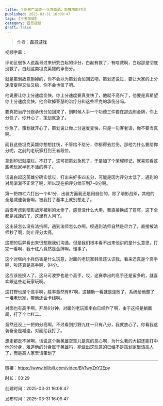 ```yaml
---
title: 全新邪门出装——冰冻亚瑟，能推塔能打团
published: 2025-03-31 16:09:47
tags: [王者荣耀]
category: 磊哥视频
draft: false
---
```



> 作者：[磊哥游戏](https://space.bilibili.com/268941858?spm_id_from=333.788.upinfo.head.click)

视频字幕：

评论区很多人说磊哥过来研究白起的评分，白起有救了，有啥救啊，白起那是彻底没救了，白起这类坦克英雄的承伤分。

就是策划故意删掉的，你不会以为策划会加回去吧，策划还说过，要让大家的上分速度变得又快又稳，你不会也信了吧。

他说要让你上分速度变快，你上分速度要真变快了，他就不高兴了，他要是真希望你上分速度变快，他会砍掉亚瑟的治疗分和这些坦克的承伤分吗。

要真把治疗分跟承伤分加回来了，到时候人手一个功德三件套在那边刷金牌，你上分快了，你开心了，策划就急了。

你急了，策划就开心了，策划说让你上分速度变快，只是一句客套话，你不要当真啊。

而且这些坦克英雄你想想扛伤，不管给不给分，你都得去扛伤，那他为什么要给你分呢，之前的老玩家打到王者段位。

拿到印记就摆烂，不打了，这可把策划急死了，于是加了个荣耀印记，就喜欢看这些老玩家半死不活的样子。

话说白起这英雄分确实低哎，打出来好多四五分，可能是因为评分太低了，遇到的对局渐渐不正常了啊，所以现在把评分给压到7~8分啊。

第一把四杠六打出一个8.1分，出装方面我还是用自创的，除了暗影战斧，其他的全是减速装备啊，被我打了基本上就别想走了。

后面考虑到暗影战斧被削的太惨了，感觉没什么大用，我直接换成了苍穹，这下全都是减速的了，这里有人问了。

这出装怎么没有法抗啊，遇到法师怎么办啊，哎遇到法师自然是尽力了，直接被法师秒了啊，防止评分太高。

这把的后羿看出来很想跟我们沟通，但是我们根本看不出来他讲的是什么意思，打完一看啊，我十杠八竟然是金牌啊，怪事了。

这个对塔内小兵伤害是什么玩意，对面的老玩家韩信还认识我，看来还真是个高手啊，唉还真是高手啊，94分。

这应该是换人了，这马可波罗也是个高手，哎，这赛季出的高手还是蛮多的，就喜欢跟这些老玩家玩啊。

这打野也是个高手啊，胜率竟然有87啊，这辅助一看就是连败了，系统给他整了一堆老玩家，带他还会卡线啊。

对面也有高手啊，开局6分钟，对面的老玩家李白已经炸了啊，由于这把是躺赢局，打了个七杠二。

竟然还没上一把的分高啊，不过看到打野九杠一只有八分，我就放心了，你看我这装备全是减速，对面给我打了。

想走都走不掉啊，话说这个新英雄空空儿是真的恶心啊，为什么我的大招还能打中他的分身，难道他的分身属于英雄吗，能做出这玩意的已经不是策划家里请高人了，而是高人家里请策划了

---

链接：https://www.bilibili.com/video/BV1wyZnY2Epy

时长：03:29

创建时间：2025-03-31 16:09:47

发布时间：2025-03-31 16:09:47
